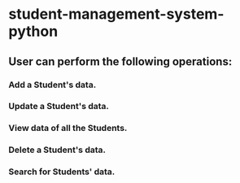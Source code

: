 # student-management-system-python
## User can perform the following operations:

### Add a Student's data.
### Update a Student's data.
### View data of all the Students.
### Delete a Student's data.
### Search for Students' data.
